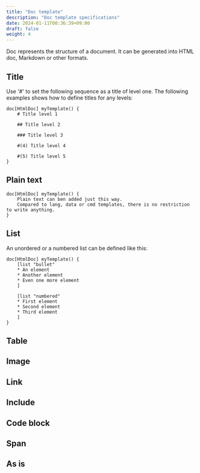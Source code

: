 ```yaml
---
title: "Doc template"
description: "Doc template specifications"
date: 2024-01-11T00:36:39+09:00
draft: false
weight: 4
---
```


Doc represents the structure of a document. It can be generated into HTML doc, Markdown or other formats.

## Title

Use '#' to set the following sequence as a title of level one. The following examples shows how to define titles for any levels:

```tlang
doc[HtmlDoc] myTemplate() {
    # Title level 1

    ## Title level 2

    ### Title level 3

    #(4) Title level 4

    #(5) Title level 5
}
```

## Plain text
```tlang
doc[HtmlDoc] myTemplate() {
    Plain text can ben added just this way.
    Compared to lang, data or cmd templates, there is no restriction to write anything.
}
```


## List

An unordered or a numbered list can be defined like this:

```tlang
doc[HtmlDoc] myTemplate() {
    [list "bullet"
    * An element
    * Another element
    * Even one more element
    ]

    [list "numbered"
    * First element
    * Second element
    * Third element
    ]
}
```


## Table

## Image

## Link

## Include

## Code block

## Span

## As is
